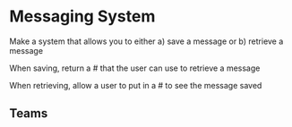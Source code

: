 # Messaging System #

Make a system that allows you to either a) save a message or b) retrieve a message​

When saving, return a # that the user can use to retrieve a message​

When retrieving, allow a user to put in a # to see the message saved

## Teams ##

